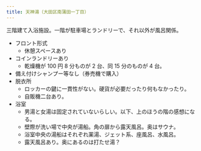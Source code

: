 ```yaml
---
title: 天神湯（大田区南蒲田一丁目）
---
```


三階建て入浴施設。一階が駐車場とランドリーで、それ以外が風呂関係。

* フロント形式
  * 休憩スペースあり
* コインランドリーあり
  * 乾燥機が 100 円 8 分ものが 2 台、同 15 分のものが 4 台。
* 備え付けシャンプー等なし（券売機で購入）
* 脱衣所
  * ロッカーの鍵に一貫性がない。硬貨が必要だったり何もなかったり。
  * 自販機二台あり。
* 浴室
  * 男湯と女湯は固定されていないらしい。以下、上のほうの階の感想になる。
  * 壁際が洗い場で中央が湯船。角の扉から露天風呂。奥はサウナ。
  * 浴室中央の湯船はそれぞれ薬湯、ジェット系、座風呂、水風呂。
  * 露天風呂あり。奥にあるのは打たせ湯？
